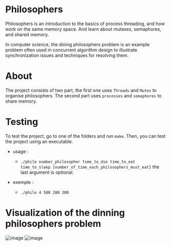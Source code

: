 # Philosophers

Philosophers is an introduction to the basics of process threading, and how work on the same memory space. 
And learn about mutexes, semaphores, and shared memory.

In computer science, the dining philosophers problem is an example problem often used in concurrent algorithm design to illustrate synchronization issues and techniques for resolving them.

# About

The project consists of two part, the first one uses `Threads` and `Mutex` to organise philosophers. 
The second part uses `processes` and `semaphores` to share memory.

# Testing

To test the project, go to one of the folders and run `make`. Then, you can test the project using an executable.

- usage :

  * `./philo number_philosopher time_to_die time_to_eat time_to_sleep [number_of_time_each_philosophers_must_eat]` the last argument is optional.

- exemple :

  * `./philo 4 500 200 200`

# Visualization of the dinning philosophers problem

![image](https://user-images.githubusercontent.com/54075373/178767806-2aeeb572-d690-4533-b0be-bf49bbcac2c4.png)
![image](https://user-images.githubusercontent.com/54075373/178768411-86ba387e-4e0b-46d9-a433-5c122d4508b7.png)
